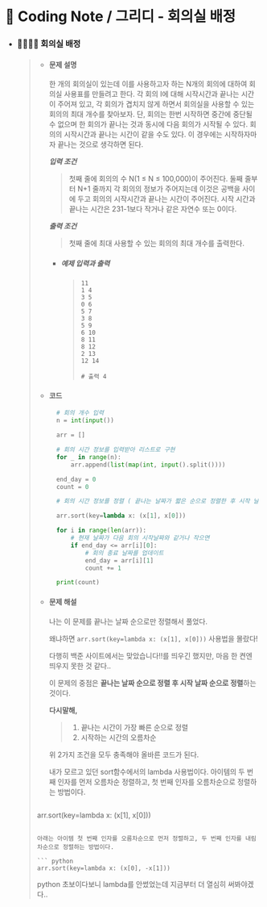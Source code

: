 # 📒 Coding Note / 그리디 - 회의실 배정



- ### 👨‍👨‍👦‍👦 회의실 배정

  > + #### 문제 설명
  >
  >   한 개의 회의실이 있는데 이를 사용하고자 하는 N개의 회의에 대하여 회의실 사용표를 만들려고 한다. 각 회의 I에 대해 시작시간과 끝나는 시간이 주어져 있고, 각 회의가 겹치지 않게 하면서 회의실을 사용할 수 있는 회의의 최대 개수를 찾아보자. 단, 회의는 한번 시작하면 중간에 중단될 수 없으며 한 회의가 끝나는 것과 동시에 다음 회의가 시작될 수 있다. 회의의 시작시간과 끝나는 시간이 같을 수도 있다. 이 경우에는 시작하자마자 끝나는 것으로 생각하면 된다.
  >
  > 
  >
  >   ***입력 조건***
  >
  >   > 첫째 줄에 회의의 수 N(1 ≤ N ≤ 100,000)이 주어진다. 둘째 줄부터 N+1 줄까지 각 회의의 정보가 주어지는데 이것은 공백을 사이에 두고 회의의 시작시간과 끝나는 시간이 주어진다. 시작 시간과 끝나는 시간은 231-1보다 작거나 같은 자연수 또는 0이다.
  >
  > 
  >
  >   ***출력 조건***
  >
  >   > 첫째 줄에 최대 사용할 수 있는 회의의 최대 개수를 출력한다.
  >
  > 
  >
  >   - ##### 예제 입력과 출력
  >
  >     > ```
  >     > 11
  >     > 1 4
  >     > 3 5
  >     > 0 6
  >     > 5 7
  >     > 3 8
  >     > 5 9
  >     > 6 10
  >     > 8 11
  >     > 8 12
  >     > 2 13
  >     > 12 14
  >     > 
  >     > # 출력 4
  >     > ```
  >
  > 
  >
  > + #### 코드
  >
  >   ``` python
  >   	# 회의 개수 입력
  >   	n = int(input())
  >   
  >   	arr = []
  >   
  >     # 회의 시간 정보를 입력받아 리스트로 구현
  >     for _ in range(n):
  >         arr.append(list(map(int, input().split())))
  >   
  >     end_day = 0
  >   	count = 0
  >   
  >     # 회의 시간 정보를 정렬 ( 끝나는 날짜가 짧은 순으로 정렬한 후 시작 날짜가 짧은 순으로 정렬)
  >   
  >     arr.sort(key=lambda x: (x[1], x[0]))
  >   
  >     for i in range(len(arr)):
  >         # 현재 날짜가 다음 회의 시작날짜와 같거나 작으면
  >         if end_day <= arr[i][0]:
  >             # 회의 종료 날짜를 업데이트
  >            	end_day = arr[i][1]
  >             count += 1
  >   
  >     print(count)
  >   ```
  >
  > + #### 문제 해설
  >
  >   나는 이 문제를 끝나는 날짜 순으로만 정렬해서 풀었다. 
  >
  >   왜냐하면 `arr.sort(key=lambda x: (x[1], x[0]))` 사용법을 몰랐다!
  >
  >   다행히 백준 사이트에서는 맞았습니다!!를 띄우긴 했지만, 마음 한 켠엔 띄우지 못한 것 같다..
  >
  >   이 문제의 중점은 **끝나는 날짜 순으로 정렬 후 시작 날짜 순으로 정렬**하는 것이다.
  >
  >   **다시말해,**
  >
  >   > 1. 끝나는 시간이 가장 빠른 순으로 정렬
  >   > 2. 시작하는 시간의 오름차순
  >
  >   위 2가지 조건을 모두 충족해야 올바른 코드가 된다.
  >
  > 
  >
  >   내가 모르고 있던 sort함수에서의 lambda 사용법이다. 아이템의 두 번째 인자를 먼저 오름차순 정렬하고, 첫 번째 인자를 오름차순으로 정렬하는 방법이다.
  >
  >   ```python
  > arr.sort(key=lambda x: (x[1], x[0]))
  >   ```
  >
  >   아래는 아이템 첫 번째 인자를 오름차순으로 먼저 정렬하고, 두 번째 인자를 내림차순으로 정렬하는 방법이다.
  >
  >   ``` python
  > arr.sort(key=lambda x: (x[0], -x[1]))
  >   ```
  >
  >   python 초보이다보니 lambda를 안썼었는데 지금부터 더 열심히 써봐야겠다..
  >
  > 